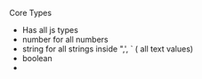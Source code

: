 Core Types

- Has all js types
- number for all numbers
- string for all strings inside ",', ` ( all text values)
- boolean 
- 